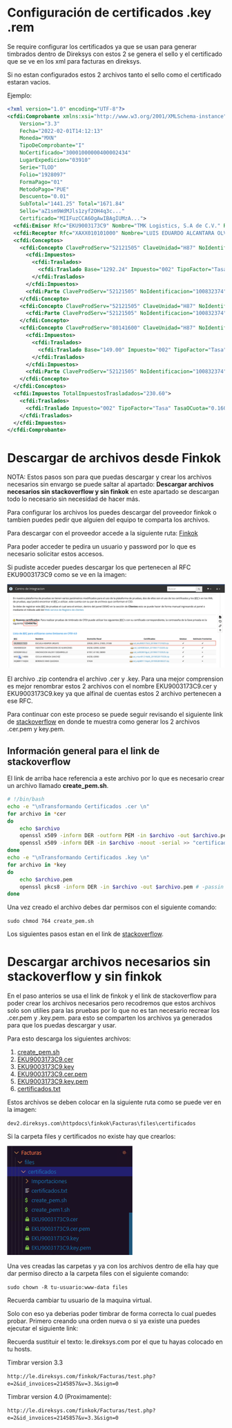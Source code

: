 # Configuración de certificados .key .rem

Se require configurar los certificados ya que se usan para generar timbrados dentro de Direksys con estos 2 se genera el sello y el certificado que se ve en los xml para facturas en direksys.

Si no estan configurados estos 2 archivos tanto el sello como el certificado estaran vacios.

Ejemplo:

```xml
<?xml version="1.0" encoding="UTF-8"?>
<cfdi:Comprobante xmlns:xsi="http://www.w3.org/2001/XMLSchema-instance" xmlns:cfdi="http://www.sat.gob.mx/cfd/3" xsi:schemaLocation="http://www.sat.gob.mx/cfd/3 http://www.sat.gob.mx/sitio_internet/cfd/3/cfdv33.xsd" 
    Version="3.3" 
    Fecha="2022-02-01T14:12:13" 
    Moneda="MXN" 
    TipoDeComprobante="I" 
    NoCertificado="30001000000400002434" 
    LugarExpedicion="03910" 
    Serie="TLOD" 
    Folio="1928097"
    FormaPago="01" 
    MetodoPago="PUE" 
    Descuento="0.01" 
    SubTotal="1441.25" Total="1671.84"
    Sello="aZ1sm9WdMJls1zyf2OH4q3c..." 
    Certificado="MIIFuzCCA6OgAwIBAgIUMzA...">
  <cfdi:Emisor Rfc="EKU9003173C9" Nombre="TMK Logistics, S.A de C.V." RegimenFiscal="601"/>
  <cfdi:Receptor Rfc="XAXX010101000" Nombre="LUIS EDUARDO ALCANTARA OLVERA" UsoCFDI="G01"/>
  <cfdi:Conceptos>
    <cfdi:Concepto ClaveProdServ="52121505" ClaveUnidad="H87" NoIdentificacion="100832374" Cantidad="1.00" Unidad="PZA" Descripcion="100832374 - SOGNARE ORTHOPEDIC" ValorUnitario="1292.24" Importe="1292.24">
      <cfdi:Impuestos>
        <cfdi:Traslados>
          <cfdi:Traslado Base="1292.24" Impuesto="002" TipoFactor="Tasa" TasaOCuota="0.160000" Importe="206.76"/>
        </cfdi:Traslados>
      </cfdi:Impuestos>
      <cfdi:Parte ClaveProdServ="52121505" NoIdentificacion="100832374" Cantidad="1" Descripcion="400006996 - SOGNARE ORTHOPEDIC" Unidad="PZA"/>
    </cfdi:Concepto>
    <cfdi:Concepto ClaveProdServ="52121505" ClaveUnidad="H87" NoIdentificacion="100832374" Cantidad="1.00" Unidad="PZA" Descripcion="100832374 - SOGNARE ORTHOPEDIC" ValorUnitario="0.01" Importe="0.01" Descuento="0.01">
      <cfdi:Parte ClaveProdServ="52121505" NoIdentificacion="100832374" Cantidad="1" Descripcion="400006996 - SOGNARE ORTHOPEDIC" Unidad="PZA"/>
    </cfdi:Concepto>
    <cfdi:Concepto ClaveProdServ="80141600" ClaveUnidad="H87" NoIdentificacion="600001012" Cantidad="1.00" Unidad="PZA" Descripcion="600001012 - ENVIO Y MANEJO" ValorUnitario="149.00" Importe="149.00">
      <cfdi:Impuestos>
        <cfdi:Traslados>
          <cfdi:Traslado Base="149.00" Impuesto="002" TipoFactor="Tasa" TasaOCuota="0.160000" Importe="23.84"/>
        </cfdi:Traslados>
      </cfdi:Impuestos>
      <cfdi:Parte ClaveProdServ="52121505" NoIdentificacion="100832374" Cantidad="1" Descripcion="400006996 - SOGNARE ORTHOPEDIC" Unidad="PZA"/>
    </cfdi:Concepto>
  </cfdi:Conceptos>
  <cfdi:Impuestos TotalImpuestosTrasladados="230.60">
    <cfdi:Traslados>
      <cfdi:Traslado Impuesto="002" TipoFactor="Tasa" TasaOCuota="0.160000" Importe="230.60"/>
    </cfdi:Traslados>
  </cfdi:Impuestos>
</cfdi:Comprobante>
```

# Descargar de archivos desde Finkok

NOTA: Estos pasos son para que puedas descargar y crear los archivos necesarios sin envargo se puede saltar al apartado: **Descargar archivos necesarios sin stackoverflow y sin finkok** en este apartado se descargan todo lo necesario sin necesidad de hacer más.

Para configurar los archivos los puedes descargar del proveedor finkok o tambien puedes pedir que alguien del equipo te comparta los archivos.

Para descargar con el proveedor accede a la siguiente ruta: [Finkok](https://wiki.finkok.com/doku.php?id=pruebas)

Para poder acceder te pedira un usuario y password por lo que es necesario solicitar estos accesos.

Si pudiste acceder puedes descargar los que pertenecen al RFC EKU9003173C9 como se ve en la imagen:

![Imagen](./images/CFDI/4.png)

El archivo .zip contendra el archivo .cer y .key. Para una mejor comprension es mejor renombrar estos 2 archivos con el nombre EKU9003173C9.cer y EKU9003173C9.key ya que alfinal de cuentas estos 2 archivo pertenecen a ese RFC.

Para continuar con este proceso se puede seguir revisando el siguiente link de [stackoverflow](https://stackoverflow.com/c/direksys/questions/47) en donde te muestra como generar los 2 archivos .cer.pem y key.pem.

## Información general para el link de stackoverflow

El link de arriba hace referencia a este archivo por lo que es necesario crear un archivo llamado **create_pem.sh**.

```bash
# !/bin/bash
echo -e "\nTransformando Certificados .cer \n"
for archivo in *cer
do
	echo $archivo
	openssl x509 -inform DER -outform PEM -in $archivo -out $archivo.pem
	openssl x509 -inform DER -in $archivo -noout -serial >> "certificados.txt"
done
echo -e "\nTransformando Certificados .key \n"
for archivo in *key
do
	echo $archivo.pem
	openssl pkcs8 -inform DER -in $archivo -out $archivo.pem # -passin pass:'SUR3548j' 
done
```

Una vez creado el archivo debes dar permisos con el siguiente comando:

``sudo chmod 764 create_pem.sh``

Los siguientes pasos estan en el link de [stackoverflow](https://stackoverflow.com/c/direksys/questions/47).

# Descargar archivos necesarios sin stackoverflow y sin finkok

En el paso anterios se usa el link de finkok y el link de stackoverflow para poder crear los archivos necesarios pero recodremos que estos archivos solo son utilies para las pruebas por lo que no es tan necesario recrear los .cer.pem y .key.pem. para esto se comparten los archivos ya generados para que los puedas descargar y usar. 

Para esto descarga los siguientes archivos:

1. [create_pem.sh](./certificados/create_pem.sh)
2. [EKU9003173C9.cer](./certificados/EKU9003173C9.cer)
3. [EKU9003173C9.key](./certificados/EKU9003173C9.key)
4. [EKU9003173C9.cer.pem](./certificados/EKU9003173C9.cer.pem)
5. [EKU9003173C9.key.pem](./certificados/EKU9003173C9.key.pem)
6. [certificados.txt](./certificados/certificados.txt)

Estos archivos se deben colocar en la siguiente ruta como se puede ver en la imagen:

``dev2.direksys.com\httpdocs\finkok\Facturas\files\certificados``

Si la carpeta files y certificados no existe hay que crearlos:

![Imagen](./images/CFDI/5.png)

Una ves creadas las carpetas y ya con los archivos dentro de ella hay que dar permiso directo a la carpeta files con el siguiente comando: 

``sudo chown -R tu-usuario:www-data files``

Recuerda cambiar tu usuario de la maquina virtual.

Solo con eso ya deberias poder timbrar de forma correcta lo cual puedes probar. Primero creando una orden nueva o si ya existe una puedes ejecutar el siguiente link:

Recuerda sustituir el texto: le.direksys.com por el que tu hayas colocado en tu hosts.

Timbrar version 3.3

``http://le.direksys.com/finkok/Facturas/test.php?e=2&id_invoices=2145857&v=3.3&sign=0``


Timbrar version 4.0 (Proximamente):

``http://le.direksys.com/finkok/Facturas/test.php?e=2&id_invoices=2145857&v=3.3&sign=0``